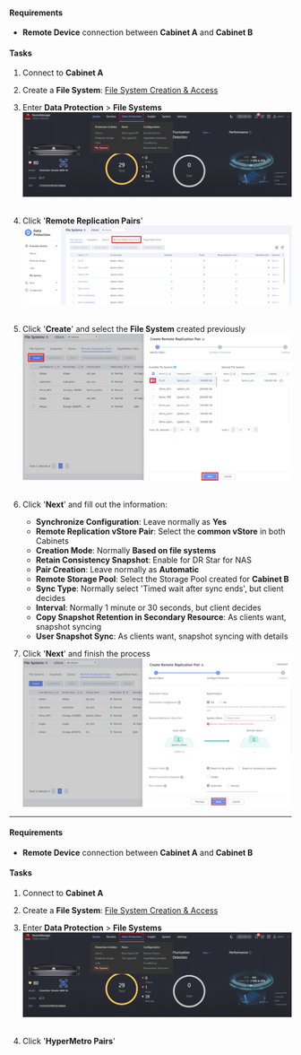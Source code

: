 #### Requirements
- **Remote Device** connection between **Cabinet A** and **Cabinet B**

#### Tasks

1. Connect to **Cabinet A**

2. Create a **File System**: [File System Creation & Access](../Storage%20Cabinets%20Configuration/File%20System%20Creation%20&%20Access.md)

3. Enter **Data Protection** > **File Systems**
    ![RemoteReplication001](../Images/RemoteReplication001.png)<br>
   <br>

4. Click '**Remote Replication Pairs**'
    ![RemoteReplication002](../Images/RemoteReplication002.png)<br>
   <br>

5. Click '**Create**' and select the **File System** created previously
    ![RemoteReplication003](../Images/RemoteReplication003.png)<br>
   <br>

6. Click '**Next**' and fill out the information:
    - **Synchronize Configuration**: Leave normally as **Yes**
    - **Remote Replication vStore Pair**: Select the **common vStore** in both Cabinets
    - **Creation Mode**: Normally **Based on file systems**
    - **Retain Consistency Snapshot**: Enable for DR Star for NAS
    - **Pair Creation**: Leave normally as **Automatic**
    - **Remote Storage Pool**: Select the Storage Pool created for **Cabinet B**
    - **Sync Type**: Normally select 'Timed wait after sync ends', but client decides
    - **Interval**: Normally 1 minute or 30 seconds, but client decides
    - **Copy Snapshot Retention in Secondary Resource**: As clients want, snapshot syncing
    - **User Snapshot Sync**: As clients want, snapshot syncing with details

7. Click '**Next**' and finish the process
    ![RemoteReplication004](../Images/RemoteReplication004.png)


---
#### Requirements
- **Remote Device** connection between **Cabinet A** and **Cabinet B**

#### Tasks

1. Connect to **Cabinet A**

2. Create a **File System**: [File System Creation & Access](../Storage%20Cabinets%20Configuration/File%20System%20Creation%20&%20Access.md)

3. Enter **Data Protection** > **File Systems**
    ![RemoteReplication001](../Images/RemoteReplication001.png)<br>
   <br>

4. Click '**HyperMetro Pairs**'
